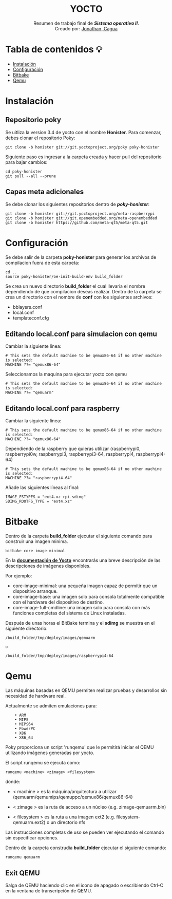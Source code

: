 <div align="center">

# YOCTO

Resumen de trabajo final de ***Sistema operativo II***.<br>
Creado por: [Jonathan, Cagua](https://github.com/jonathancagua)<br>

</div>

# Tabla de contenidos 💡

- [Instalación](#instalación)
- [Configuración](#configuración)
- [Bitbake](#bitbake)
- [Qemu](#qemu)

# Instalación
## Repositorio poky
Se uitliza la version 3.4 de yocto con el nombre **Honister**. Para comenzar, debes clonar el repositorio Poky:

    git clone -b honister git://git.yoctoproject.org/poky poky-honister

Siguiente paso es ingresar a la carpeta creada y hacer pull del repositorio para bajar cambios:

    cd poky-honister
    git pull --all --prune

## Capas meta adicionales
Se debe clonar los siguientes repositorios dentro de ***poky-honister***:

    git clone -b honister git://git.yoctoproject.org/meta-raspberrypi
    git clone -b honister git://git.openembedded.org/meta-openembedded
    git clone -b honister https://github.com/meta-qt5/meta-qt5.git

# Configuración
Se debe salir de la carpeta **poky-honister** para generar los archivos de compilacion fuera de esta carpeta:

    cd ..
    source poky-honister/oe-init-build-env build_folder

Se crea un nuevo directorio **build_folder** el cual llevaria el nombre dependiendo de que compilacion deseas realizar. Dentro de la carpeta se crea un directorio con el nombre de  **conf** con los siguientes archivos:
 - bblayers.conf
 - local.conf
 - templateconf.cfg

 ## Editando local.conf para simulacion con qemu
 Cambiar la siguiente línea:

    # This sets the default machine to be qemux86-64 if no other machine is selected:
    MACHINE ??= "qemux86-64"

Seleccionamos la maquina para ejecutar yocto con qemu
    
    # This sets the default machine to be qemux86-64 if no other machine is selected:
    MACHINE ??= "qemuarm"
    
 ## Editando local.conf para raspberry
 Cambiar la siguiente línea:

    # This sets the default machine to be qemux86-64 if no other machine is selected:
    MACHINE ??= "qemux86-64"

Dependiendo de la raspberry que quieras utilizar (raspberrypi0, raspberrypi0w, raspberrypi3, raspberrypi3-64, raspberrypi4, raspberrypi4-64)
    
    # This sets the default machine to be qemux86-64 if no other machine is selected:
    MACHINE ??= "raspberrypi4-64"

Añade las siguientes líneas al final:

    IMAGE_FSTYPES = "ext4.xz rpi-sdimg"
    SDIMG_ROOTFS_TYPE = "ext4.xz"

# Bitbake
Dentro de la carpeta **build_folder** ejecutar el siguiente comando para construir una imagen minima.

    bitbake core-image-minimal

En la **[documentación de Yocto](https://docs.yoctoproject.org/ref-manual/images.html)**  encontrarás una breve descripción de las descripciones de imágenes disponibles.

Por ejemplo:

 - core-image-minimal: una pequeña imagen capaz de permitir que un dispositivo arranque.
 - core-image-base: una imagen solo para consola totalmente compatible con el hardware del dispositivo de destino.
 - core-image-full-cmdline: una imagen solo para consola con más funciones completas del sistema de Linux instaladas.

Después de unas horas el BitBake termina y el **sdimg** se muestra en el siguiente directorio:

    /build_folder/tmp/deploy/images/qemuarm

    o

    /build_folder/tmp/deploy/images/raspberrypi4-64

# Qemu
Las máquinas basadas en QEMU permiten realizar pruebas y desarrollos sin necesidad de hardware real.

Actualmente se admiten emulaciones para:

        • ARM
        • MIPS
        • MIPS64
        • PowerPC
        • X86
        • X86_64


Poky proporciona un script 'runqemu' que le permitirá iniciar el QEMU utilizando imágenes generadas por yocto.

El script runqemu se ejecuta como:

    runqemu <machine> <zimage> <filesystem>

donde:

- < machine > es la máquina/arquitectura a utilizar (qemuarm/qemumips/qemuppc/qemux86/qemux86-64)

- < zimage > es la ruta de acceso a un núcleo (e.g. zimage-qemuarm.bin)
- < filesystem > es la ruta a una imagen ext2 (e.g. filesystem-qemuarm.ext2) o un directorio nfs

Las instrucciones completas de uso se pueden ver ejecutando el comando sin especificar opciones.

Dentro de la carpeta construdia **build_folder**
ejecutar el siguiente comando:

    runqemu qemuarm

## Exit QEMU

Salga de QEMU haciendo clic en el icono de apagado o escribiendo Ctrl-C en la ventana de transcripción de QEMU.







